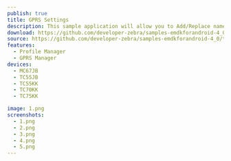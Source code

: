 ```yaml
---
publish: true
title: GPRS Settings
description: This sample application will allow you to Add/Replace named APN and remove existing named APN.
download: https://github.com/developer-zebra/samples-emdkforandroid-4_0/archive/ProfileGprsMgrSample1.zip
source: https://github.com/developer-zebra/samples-emdkforandroid-4_0/tree/ProfileGprsMgrSample1
features: 
  - Profile Manager
  - GPRS Manager
devices: 
  - MC67JB
  - TC55JB
  - TC55KK
  - TC70KK
  - TC75KK

image: 1.png
screenshots: 
  - 1.png
  - 2.png
  - 3.png
  - 4.png
  - 5.png 
---
```


